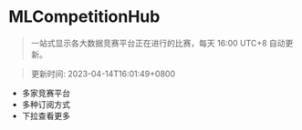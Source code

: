 # MLCompetitionHub

> 一站式显示各大数据竞赛平台正在进行的比赛，每天 16:00 UTC+8 自动更新。
  
> 更新时间: 2023-04-14T16:01:49+0800 

* 多家竞赛平台
* 多种订阅方式
* 下拉查看更多